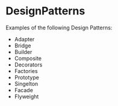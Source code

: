 # DesignPatterns
Examples of the following Design Patterns:
- Adapter
- Bridge
- Builder
- Composite
- Decorators
- Factories
- Prototype
- Singelton 
- Facade
- Flyweight
